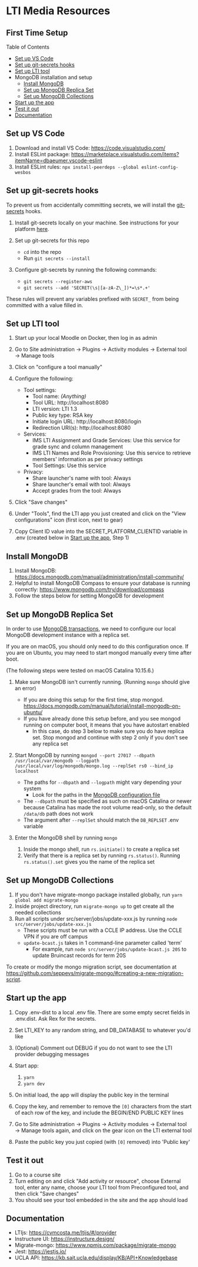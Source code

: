 # LTI Media Resources

## First Time Setup

Table of Contents

- [Set up VS Code](#set-up-vs-code)
- [Set up git-secrets hooks](#set-up-git-secrets-hooks)
- [Set up LTI tool](#set-up-lti-tool)
- MongoDB installation and setup
  - [Install MongoDB](#install-mongodb)
  - [Set up MongoDB Replica Set](#set-up-mongodb-replica-set)
  - [Set up MongoDB Collections](#set-up-mongodb-collections)
- [Start up the app](#start-up-the-app)
- [Test it out](#test-it-out)
- [Documentation](#documentation)

## Set up VS Code

1. Download and install VS Code: https://code.visualstudio.com/
2. Install ESLint package: https://marketplace.visualstudio.com/items?itemName=dbaeumer.vscode-eslint
3. Install ESLint rules: `npx install-peerdeps --global eslint-config-wesbos`

## Set up git-secrets hooks

To prevent us from accidentally committing secrets, we will install the [git-secrets](https://github.com/awslabs/git-secrets) hooks.

1. Install git-secrets locally on your machine. See instructions for your platform [here](https://github.com/awslabs/git-secrets#installing-git-secrets).

2. Set up git-secrets for this repo

   - `cd` into the repo
   - Run `git secrets --install`

3. Configure git-secrets by running the following commands:
   - `git secrets --register-aws`
   - `git secrets --add 'SECRET(\s|[a-zA-Z\_])*=\s*.+'`

These rules will prevent any variables prefixed with `SECRET_` from being committed with a value filled in.

## Set up LTI tool

1. Start up your local Moodle on Docker, then log in as admin
2. Go to Site administration → Plugins → Activity modules → External tool → Manage tools
3. Click on "configure a tool manually"
4. Configure the following:

   - Tool settings:
     - Tool name: _(Anything)_
     - Tool URL: http://localhost:8080
     - LTI version: LTI 1.3
     - Public key type: RSA key
     - Initiate login URL: http://localhost:8080/login
     - Redirection URI(s): http://localhost:8080
   - Services:
     - IMS LTI Assignment and Grade Services: Use this service for grade sync and column management
     - IMS LTI Names and Role Provisioning: Use this service to retrieve members' information as per privacy settings
     - Tool Settings: Use this service
   - Privacy:
     - Share launcher's name with tool: Always
     - Share launcher's email with tool: Always
     - Accept grades from the tool: Always

5. Click "Save changes"
6. Under "Tools", find the LTI app you just created and click on the "View configurations" icon (first icon, next to gear)
7. Copy Client ID value into the SECRET_PLATFORM_CLIENTID variable in .env (created below in [Start up the app](#start-up-the-app), Step 1)

## Install MongoDB

1. Install MongoDB: https://docs.mongodb.com/manual/administration/install-community/
2. Helpful to install MongoDB Compass to ensure your database is running correctly: https://www.mongodb.com/try/download/compass
3. Follow the steps below for setting MongoDB for development

## Set up MongoDB Replica Set

In order to use [MongoDB transactions](https://www.mongodb.com/transactions), we need to configure our local MongoDB development instance with a replica set.

If you are on macOS, you should only need to do this configuration once.
If you are on Ubuntu, you may need to start mongod manually every time after boot.

(The following steps were tested on macOS Catalina 10.15.6.)

1. Make sure MongoDB isn't currently running. (Running `mongo` should give an error)

   - If you are doing this setup for the first time, stop mongod. https://docs.mongodb.com/manual/tutorial/install-mongodb-on-ubuntu/
   - If you have already done this setup before, and you see mongod running on computer boot, it means that you have autostart enabled
     - In this case, do step 3 below to make sure you do have replica set. Stop mongod and continue with step 2 only if you don't see any replica set

2. Start MongoDB by running `mongod --port 27017 --dbpath /usr/local/var/mongodb --logpath /usr/local/var/log/mongodb/mongo.log --replSet rs0 --bind_ip localhost`

   - The paths for `--dbpath` and `--logpath` might vary depending your system
     - Look for the paths in the [MongoDB configuration file](https://docs.mongodb.com/manual/reference/configuration-options/#configuration-file)
   - The `--dbpath` must be specified as such on macOS Catalina or newer because Catalina has made the root volume read-only, so the default `/data/db` path does not work
   - The argument after `--replSet` should match the `DB_REPLSET` .env variable

3. Enter the MongoDB shell by running `mongo`
   1. Inside the mongo shell, run `rs.initiate()` to create a replica set
   2. Verify that there is a replica set by running `rs.status()`. Running `rs.status().set` gives you the name of the replica set

## Set up MongoDB Collections

1. If you don't have migrate-mongo package installed globally, run `yarn global add migrate-mongo`
2. Inside project directory, run `migrate-mongo up` to get create all the needed collections
3. Run all scripts under src/server/jobs/update-xxx.js by running `node src/server/jobs/update-xxx.js`
   - These scripts must be run with a CCLE IP address. Use the CCLE VPN if you are off campus
   - `update-bcast.js` takes in 1 command-line parameter called 'term'
     - For example, run `node src/server/jobs/update-bcast.js 20S` to update Bruincast records for term 20S

To create or modify the mongo migration script, see documentation at https://github.com/seppevs/migrate-mongo/#creating-a-new-migration-script.

## Start up the app

1. Copy .env-dist to a local .env file. There are some empty secret fields in .env.dist. Ask Rex for the secrets.
2. Set LTI_KEY to any random string, and DB_DATABASE to whatever you'd like
3. (Optional) Comment out DEBUG if you do not want to see the LTI provider debugging messages
4. Start app:

   1. `yarn`
   2. `yarn dev`

5. On initial load, the app will display the public key in the terminal
6. Copy the key, and remember to remove the `[0]` characters from the start of each row of the key, and include the BEGIN/END PUBLIC KEY lines
7. Go to Site administration → Plugins → Activity modules → External tool → Manage tools again, and click on the gear icon on the LTI external tool
8. Paste the public key you just copied (with `[0]` removed) into 'Public key'

## Test it out

1. Go to a course site
2. Turn editing on and click "Add activity or resource", choose External tool, enter any name, choose your LTI tool from Preconfigured tool, and then click "Save changes"
3. You should see your tool embedded in the site and the app should load

## Documentation

- LTIjs: https://cvmcosta.me/ltijs/#/provider
- Instructure UI: https://instructure.design/
- Migrate-mongo: https://www.npmjs.com/package/migrate-mongo
- Jest: https://jestjs.io/
- UCLA API: https://kb.sait.ucla.edu/display/KB/API+Knowledgebase
